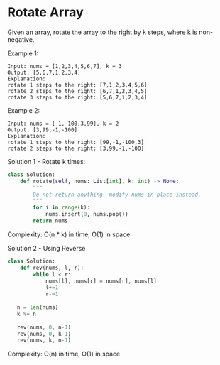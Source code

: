 # Rotate Array
Given an array, rotate the array to the right by k steps, where k is non-negative.

Example 1:

```
Input: nums = [1,2,3,4,5,6,7], k = 3
Output: [5,6,7,1,2,3,4]
Explanation:
rotate 1 steps to the right: [7,1,2,3,4,5,6]
rotate 2 steps to the right: [6,7,1,2,3,4,5]
rotate 3 steps to the right: [5,6,7,1,2,3,4]
```

Example 2:

```
Input: nums = [-1,-100,3,99], k = 2
Output: [3,99,-1,-100]
Explanation: 
rotate 1 steps to the right: [99,-1,-100,3]
rotate 2 steps to the right: [3,99,-1,-100]
```

Solution 1 - Rotate k times:

```python
class Solution:
    def rotate(self, nums: List[int], k: int) -> None:
        """
        Do not return anything, modify nums in-place instead.
        """
        for i in range(k):
            nums.insert(0, nums.pop())
        return nums

```
Complexity: O(n * k) in time, O(1) in space

Solution 2 - Using Reverse
```python
class Solution:
    def rev(nums, l, r):
        while l < r:
            nums[l], nums[r] = nums[r], nums[l]
            l+=1
            r-=1
   
   n = len(nums)
   k %= n
   
   rev(nums, 0, n-1)
   rev(nums, 0, k-1)
   rev(nums, k, n-1)
```

Complexity: O(n) in time, O(1) in space
